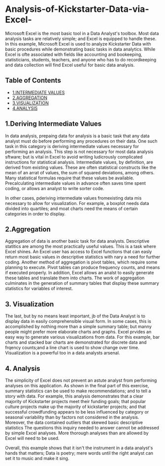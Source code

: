 # Analysis-of-Kickstarter-Data-via-Excel-

Microsoft Excel is the most basic tool in a Data Analyst's toolbox. Most data analysis tasks are relatively simple; and Excel is equipped to handle these. In this example, Microsoft Excel is used to analyze Kickstarter Data with basic procedures while demonstrating basic tasks in data analytics. While Excel is ofte associated with fields like accounting and bookeeping, statisticians, students, teachers, and anyone who has to do recordkeeping and data collection will find Excel useful for basic data analysis. 

## Table of Contents
* [1.INTERMEDIATE VALUES](#1.Deriving-Intermediate-Values)
* [2.AGGREGATION](#2.Aggregation)
* [3.VISUALIZATION](#3.Visualization)
* [4.ANALYSIS](#4.Analysis)


## 1.Deriving Intermediate Values 
In data analysis, prepaing data for analysis is a basic task that any data analyst must do before performing any procedures on their data. One such task in this category is deriving intermediate values necessary for performing an analysis. This step is not necessary for most data analysis sftware; but is vital in Excel to avoid writing ludicrously complicated instructions for statistical analysis. Intermediate values, by definition, are derived from existing values. These are often statistical constructs like the mean of an arrat of values, the sum of squared deviations, among others. Many statistical formulas require that these values be available. Precalculating intermediate values in advance often saves time spent coding, or allows an analyst to write sorter code. 

In other cases, pderiving intermediate values fromexisting data mis necessary to allow for visualization. For example, a boxplot needs data divided into quartiles; and moat charts need the means of certain categories in order to display. 

## 2.Aggregation 
Aggregation of data is another basic task for data analysts. Descriptive statitics are among the most practically useful values. This is a task where Excel shines. An Excel user has access to Excel functions that can easly return most basic values in descriptive statistics with nary a need for further coding. Another method of aggregation is pivot tables, which require some planning to execute. Pivot tables can produce frequency counts, and means if executed properly. In addition, Excel allows an analst to easily generate these tables and translate them into charts. The work of aggregation culminates in the generation of summary tables that display these summary statistics for variables of interest. 

## 3. Visualization
The last, but by no means least important, jb of the Data Analyst is to display data in easily comprehensible visual form. In some cases, this is accomplished by nothing more than a simple summary table; but manny people might prefer more elaborate charts and graphs. Excel prvides an easy way to generate various visualizations from data. For this example, bar charts and stacked bar charts are demonstrated for discrete data and frqency counts;and a line chart is used to show change over time. Visualization is a powerful too in a data analysts arsenal. 

## 4. Analysis
The simplicity of Excel does not prevent an astute analyst from performing analyses on this application. As shown in the final part of this exercise, summary statistics can be used to make recommendations; and to tell a story with data. For example, this analysis demonstrates that a clear majority of Kickstarter projects meet their funding goals; that popular culture projects make up the majority of kickstarter projects; and that successful crowdfunding appears to be less influenced by category or seasonal variability than by factors not considered in the analysis. Moreover, the data contained outliers that skewed basic descriptive statistics The questions this inquiry needed to answer cannot be addressed by simple Excel analyses. More thorough analyses than are allowed by Excel will need to be used.  

Overall, this example shows that it isn't the instrument in a data analyst's hands that matters; Data is poetry; mere words until the right analyst can set it to music and make it sing. 
